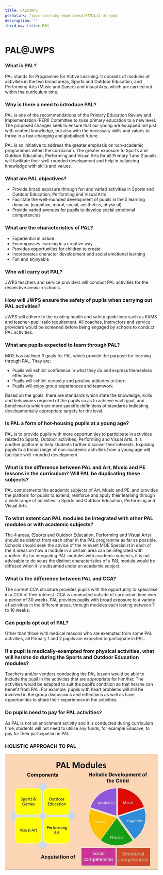 ```yaml
---
title: PAL@JWPS
permalink: /jwps-learning-experience/PAM/pal-at-jwps
description: ""
third_nav_title: PAM
---
```

PAL@JWPS
========

###   

### What is PAL?

  

PAL stands for Programme for Active Learning. It consists of modules of activities in the two broad areas, Sports and Outdoor Education, and Performing Arts (Music and Dance) and Visual Arts, which are carried out within the curriculum time.

  

### Why is there a need to introduce PAL?

  

PAL is one of the recommendations of the Primary Education Review and Implementation (PERI) Committee to raise primary education to a new level. The proposed changes seek to ensure that our young are equipped not just with content knowledge, but also with the necessary skills and values to thrive in a fast-changing and globalised future.

  

PAL is an initiative to address the greater emphasis on non-academic programmes within the curriculum. The greater exposure to Sports and Outdoor Education, Performing and Visual Arts for all Primary 1 and 2 pupils will facilitate their well-rounded development and help in balancing knowledge with skills and values.

  

### What are PAL objectives?

  

*   Provide broad exposure through fun and varied activities in Sports and Outdoor Education, Performing and Visual Arts
*   Facilitate the well-rounded development of pupils in the 5 learning domains (cognitive, moral, social, aesthetics, physical)
*   Provide varied avenues for pupils to develop social emotional competencies

  

### What are the characteristics of PAL?

  

*   Experiential in nature
*   Encompasses learning in a creative way
*   Provides opportunities for children to create
*   Incorporates character development and social emotional learning
*   Fun and enjoyable

  

### Who will carry out PAL?

  

JWPS teachers and service providers will conduct PAL activities for the respective areas in schools.

  

### How will JWPS ensure the safety of pupils when carrying out PAL activities?

  

JWPS will adhere to the existing health and safety guidelines such as RAMS and teacher-pupil ratio requirement. All coaches, instructors and service providers would be screened before being engaged by schools to conduct PAL activities.

  

### What are pupils expected to learn through PAL?

  

MOE has outlined 3 goals for PAL which provide the purpose for learning through PAL. They are:

  

*   Pupils will exhibit confidence in what they do and express themselves effectively
*   Pupils will exhibit curiosity and positive attitudes to learn
*   Pupils will enjoy group experiences and teamwork

  

Based on the goals, there are standards which state the knowledge, skills and behaviours required of the pupils so as to achieve each goal, and benchmarks which are more specific definitions of standards indicating developmentally appropriate targets for the level.

  

### Is PAL a form of hot-housing pupils at a young age?

  

PAL is to provide pupils with more opportunities to participate in activities related to Sports, Outdoor activities, Performing and Visual Arts. It is another platform to help students further discover their interests. Exposing pupils to a broad range of non-academic activities from a young age will facilitate well-rounded development.

  

### What is the difference between PAL and Art, Music and PE lessons in the curriculum? Will PAL be duplicating these subjects?

  

PAL complements the academic subjects of Art, Music and PE, and provides the platform for pupils to extend, reinforce and apply their learning through a wide range of activities in Sports and Outdoor Education, Performing and Visual Arts.

  

### To what extent can PAL modules be integrated with other PAL modules or with academic subjects?

  

The 4 areas, (Sports and Outdoor Education, Performing and Visual Arts) should be distinct from each other in the PAL programme as far as possible. Schools should seek the advice of the relevant MOE Specialist in each of the 4 areas on how a module in a certain area can be integrated with another. As for integrating PAL modules with academic subjects, it is not advisable to do so as the distinct characteristics of a PAL module would be diffused when it is subsumed under an academic subject.

  

### What is the difference between PAL and CCA?

  

The current CCA structure provides pupils with the opportunity to specialise in a CCA of their interest. CCA is conducted outside of curriculum time over a period of 30 weeks. PAL provides pupils with broad exposure to a variety of activities in the different areas, through modules each lasting between 7 to 10 weeks.

  

### Can pupils opt out of PAL?

  

Other than those with medical reasons who are exempted from some PAL activities, all Primary 1 and 2 pupils are expected to participate in PAL.

  

### If a pupil is medically-exempted from physical activities, what will he/she do during the Sports and Outdoor Education modules?

  

Teachers and/or vendors conducting the PAL lesson would be able to include the pupil in the activities that are appropriate for him/her. The activities would be adapted to suit the pupil’s condition so that he/she can benefit from PAL. For example, pupils with heart problems will still be involved in the group discussions and reflections as well as have opportunities to share their experiences in the activities.

  

### Do pupils need to pay for PAL activities?

  

As PAL is not an enrichment activity and it is conducted during curriculum time, students will not need to utilise any funds, for example Edusave, to pay for their participation in PAl.

### HOLISTIC APPROACH TO PAL
![](/images/JWPS%20LEARNING%20EXPERIENCE/PAM/Holistic%20approach%20to%20PAL.jpg)